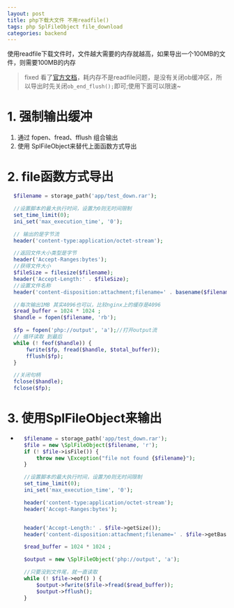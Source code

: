 ```yaml
---
layout: post
title: php下载大文件 不用readfile()
tags: php SplFileObject file_download 
categories: backend
---
```


使用readfile下载文件时，文件越大需要的内存就越高，如果导出一个100MB的文件，则需要100MB的内存
> fixed 看了<a href="https://www.php.net/manual/zh/function.readfile.php#81032" target="_blank">官方文档</a>，耗内存不是readfile问题，是没有关闭ob缓冲区，所以导出时先关闭```ob_end_flush();```即可;使用下面可以限速~
# 1. 强制输出缓冲
1. 通过 fopen、fread、fflush 组合输出
2. 使用 SplFileObject来替代上面函数方式导出

# 2. file函数方式导出
  ```php
    $filename = storage_path('app/test_down.rar');

    //设置脚本的最大执行时间，设置为0则无时间限制
    set_time_limit(0);
    ini_set('max_execution_time', '0');

    // 输出的是字节流
    header('content-type:application/octet-stream');

    //返回文件大小类型是字节
    header('Accept-Ranges:bytes');
    //获得文件大小
    $fileSize = filesize($filename);
    header('Accept-Length:' . $fileSize);
    //设置文件名称
    header('content-disposition:attachment;filename=' . basename($filename));

    //每次输出1MB 其实4096也可以，比较nginx上的缓存是4096
    $read_buffer = 1024 * 1024 ;
    $handle = fopen($filename, 'rb');

    $fp = fopen('php://output', 'a');//打开output流
    // 循环读取 到最后
    while (! feof($handle)) {
        fwrite($fp, fread($handle, $total_buffer));
        fflush($fp);
    }

    //关闭句柄
    fclose($handle);
    fclose($fp);
  ```
# 3. 使用SplFileObject来输出
- 
  ```php
    $filename = storage_path('app/test_down.rar');
    $file = new \SplFileObject($filename, 'r');
    if (! $file->isFile()) {
        throw new \Exception("file not found {$filename}");
    }

    //设置脚本的最大执行时间，设置为0则无时间限制
    set_time_limit(0);
    ini_set('max_execution_time', '0');

    header('content-type:application/octet-stream');
    header('Accept-Ranges:bytes');

  
    header('Accept-Length:' . $file->getSize());
    header('content-disposition:attachment;filename=' . $file->getBasename());

    $read_buffer = 1024 * 1024 ;

    $output = new \SplFileObject('php://output', 'a');

    //只要没到文件尾，就一直读取
    while (! $file->eof() ) {
        $output->fwrite($file->fread($read_buffer));
        $output->fflush();
    }
  ```